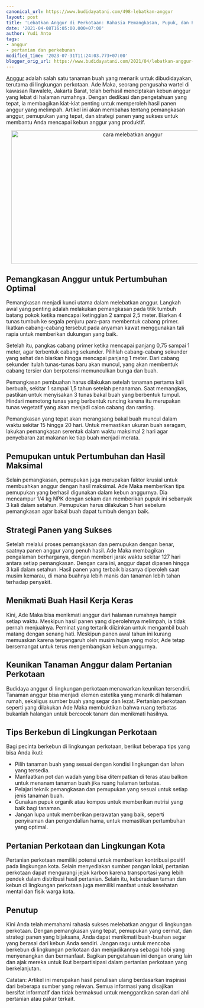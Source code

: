 ```yaml
---
canonical_url: https://www.budidayatani.com/498-lebatkan-anggur
layout: post
title: 'Lebatkan Anggur di Perkotaan: Rahasia Pemangkasan, Pupuk, dan Panen yang Sukses'
date: '2021-04-08T16:05:00.000+07:00'
author: Yudi Anto
tags:
- anggur
- pertanian dan perkebunan
modified_time: '2023-07-31T11:24:03.773+07:00'
blogger_orig_url: https://www.budidayatani.com/2021/04/lebatkan-anggur-ala-ade-maka.html
---
```


<p><a href="https://www.budidayatani.com/search/label/anggur">Anggur</a> adalah salah satu tanaman buah yang menarik untuk dibudidayakan, terutama di lingkungan perkotaan. Ade Maka, seorang pengusaha wartel di kawasan Rawalele, Jakarta Barat, telah berhasil menciptakan kebun anggur yang lebat di halaman rumahnya. Dengan dedikasi dan pengetahuan yang tepat, ia membagikan kiat-kiat penting untuk memperoleh hasil panen anggur yang melimpah. Artikel ini akan membahas tentang pemangkasan anggur, pemupukan yang tepat, dan strategi panen yang sukses untuk membantu Anda mencapai kebun anggur yang produktif.</p><div class="separator" style="clear: both; text-align: center;"><a href="https://blogger.googleusercontent.com/img/b/R29vZ2xl/AVvXsEihDuQD69hDT0b1zVgK-c0m7JmvHsjO_KGtBYvpoRV1TnhSwIxO5cqd2C1NLBTwKu3EAGruzaVQhvtqneljbFh-5tYxzkUvtOpVN6k5ykXETc0OXE1c_KIPXjNzYiJeWsXmTAw-cak8qEdjQ77fZhG4oPl59lm1Mux-y6J3y2I9fzkbG-YQ9bL0DdChX_E7/s2133/anggur(1).jpg" imageanchor="1" style="margin-left: 1em; margin-right: 1em;"><img alt="cara melebatkan anggur" border="0" data-original-height="1200" data-original-width="2133" height="360" src="https://blogger.googleusercontent.com/img/b/R29vZ2xl/AVvXsEihDuQD69hDT0b1zVgK-c0m7JmvHsjO_KGtBYvpoRV1TnhSwIxO5cqd2C1NLBTwKu3EAGruzaVQhvtqneljbFh-5tYxzkUvtOpVN6k5ykXETc0OXE1c_KIPXjNzYiJeWsXmTAw-cak8qEdjQ77fZhG4oPl59lm1Mux-y6J3y2I9fzkbG-YQ9bL0DdChX_E7/w640-h360/anggur(1).jpg" width="640" /></a></div><h2>Pemangkasan Anggur untuk Pertumbuhan Optimal</h2><p>Pemangkasan menjadi kunci utama dalam melebatkan anggur. Langkah awal yang penting adalah melakukan pemangkasan pada titik tumbuh batang pokok ketika mencapai ketinggian 2 sampai 2,5 meter. Biarkan 4 tunas tumbuh ke segala penjuru para-para membentuk cabang primer. Ikatkan cabang-cabang tersebut pada anyaman kawat menggunakan tali rapia untuk memberikan dukungan yang baik.</p><p>Setelah itu, pangkas cabang primer ketika mencapai panjang 0,75 sampai 1 meter, agar terbentuk cabang sekunder. Pilihlah cabang-cabang sekunder yang sehat dan biarkan hingga mencapai panjang 1 meter. Dari cabang sekunder itulah tunas-tunas baru akan muncul, yang akan membentuk cabang tersier dan berpotensi memunculkan bunga dan buah.</p><p>Pemangkasan pembuahan harus dilakukan setelah tanaman pertama kali berbuah, sekitar 1 sampai 1,5 tahun setelah penanaman. Saat memangkas, pastikan untuk menyisakan 3 tunas bakal buah yang berbentuk tumpul. Hindari memotong tunas yang berbentuk runcing karena itu merupakan tunas vegetatif yang akan menjadi calon cabang dan ranting.</p><p>Pemangkasan yang tepat akan merangsang bakal buah muncul dalam waktu sekitar 15 hingga 20 hari. Untuk memastikan ukuran buah seragam, lakukan pemangkasan serentak dalam waktu maksimal 2 hari agar penyebaran zat makanan ke tiap buah menjadi merata.</p><h2>Pemupukan untuk Pertumbuhan dan Hasil Maksimal</h2><p>Selain pemangkasan, pemupukan juga merupakan faktor krusial untuk membuahkan anggur dengan hasil maksimal. Ade Maka memberikan tips pemupukan yang berhasil digunakan dalam kebun anggurnya. Dia mencampur 1/4 kg NPK dengan sekam dan memberikan pupuk ini sebanyak 3 kali dalam setahun. Pemupukan harus dilakukan 5 hari sebelum pemangkasan agar bakal buah dapat tumbuh dengan baik.</p><h2>Strategi Panen yang Sukses</h2><p>Setelah melalui proses pemangkasan dan pemupukan dengan benar, saatnya panen anggur yang penuh hasil. Ade Maka membagikan pengalaman berharganya, dengan memberi jarak waktu sekitar 127 hari antara setiap pemangkasan. Dengan cara ini, anggur dapat dipanen hingga 3 kali dalam setahun. Hasil panen yang terbaik biasanya diperoleh saat musim kemarau, di mana buahnya lebih manis dan tanaman lebih tahan terhadap penyakit.</p><h2>Menikmati Buah Hasil Kerja Keras</h2><p>Kini, Ade Maka bisa menikmati anggur dari halaman rumahnya hampir setiap waktu. Meskipun hasil panen yang diperolehnya melimpah, ia tidak pernah menjualnya. Peminat yang tertarik diizinkan untuk mengambil buah matang dengan senang hati. Meskipun panen awal tahun ini kurang memuaskan karena terpengaruh oleh musim hujan yang molor, Ade tetap bersemangat untuk terus mengembangkan kebun anggurnya.</p><h2>Keunikan Tanaman Anggur dalam Pertanian Perkotaan</h2><p>Budidaya anggur di lingkungan perkotaan menawarkan keunikan tersendiri. Tanaman anggur bisa menjadi elemen estetika yang menarik di halaman rumah, sekaligus sumber buah yang segar dan lezat. Pertanian perkotaan seperti yang dilakukan Ade Maka membuktikan bahwa ruang terbatas bukanlah halangan untuk bercocok tanam dan menikmati hasilnya.</p><h2>Tips Berkebun di Lingkungan Perkotaan</h2><p>Bagi pecinta berkebun di lingkungan perkotaan, berikut beberapa tips yang bisa Anda ikuti:</p><ul><li>Pilih tanaman buah yang sesuai dengan kondisi lingkungan dan lahan yang tersedia.</li><li>Manfaatkan pot dan wadah yang bisa ditempatkan di teras atau balkon untuk menanam tanaman buah jika ruang halaman terbatas.</li><li>Pelajari teknik pemangkasan dan pemupukan yang sesuai untuk setiap jenis tanaman buah.</li><li>Gunakan pupuk organik atau kompos untuk memberikan nutrisi yang baik bagi tanaman.</li><li>Jangan lupa untuk memberikan perawatan yang baik, seperti penyiraman dan pengendalian hama, untuk memastikan pertumbuhan yang optimal.</li></ul><h2>Pertanian Perkotaan dan Lingkungan Kota</h2><p>Pertanian perkotaan memiliki potensi untuk memberikan kontribusi positif pada lingkungan kota. Selain menyediakan sumber pangan lokal, pertanian perkotaan dapat mengurangi jejak karbon karena transportasi yang lebih pendek dalam distribusi hasil pertanian. Selain itu, keberadaan taman dan kebun di lingkungan perkotaan juga memiliki manfaat untuk kesehatan mental dan fisik warga kota.</p><h2>Penutup</h2><p>Kini Anda telah memahami rahasia sukses melebatkan anggur di lingkungan perkotaan. Dengan pemangkasan yang tepat, pemupukan yang cermat, dan strategi panen yang bijaksana, Anda dapat menikmati buah-buahan segar yang berasal dari kebun Anda sendiri. Jangan ragu untuk mencoba berkebun di lingkungan perkotaan dan menjadikannya sebagai hobi yang menyenangkan dan bermanfaat. Bagikan pengetahuan ini dengan orang lain dan ajak mereka untuk ikut berpartisipasi dalam pertanian perkotaan yang berkelanjutan.</p><p>Catatan: Artikel ini merupakan hasil penulisan ulang berdasarkan inspirasi dari beberapa sumber yang relevan. Semua informasi yang disajikan bersifat informatif dan tidak bermaksud untuk menggantikan saran dari ahli pertanian atau pakar terkait.</p>
